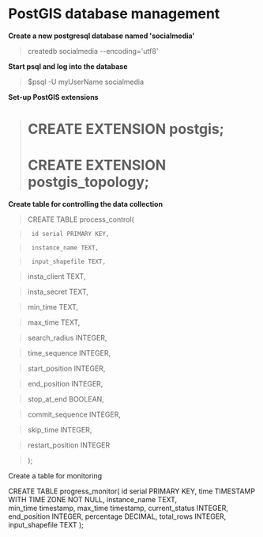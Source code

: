 # PostGIS database management

**Create a new postgresql database named 'socialmedia'**
>   createdb socialmedia --encoding='utf8'

**Start psql and log into the database**
>   $psql -U myUserName socialmedia

**Set-up PostGIS extensions**
>   # CREATE EXTENSION postgis;
>   # CREATE EXTENSION postgis_topology;

**Create table for controlling the data collection**
> CREATE TABLE process_control(

>      id serial PRIMARY KEY,

>      instance_name TEXT,

>      input_shapefile TEXT,

>  insta_client TEXT,

>  insta_secret TEXT,

>  min_time TEXT,

>  max_time TEXT,

>  search_radius INTEGER,

>  time_sequence INTEGER,

>  start_position INTEGER,

>  end_position INTEGER,

>  stop_at_end BOOLEAN,

>  commit_sequence INTEGER,

>  skip_time INTEGER,

>  restart_position INTEGER

>  );

Create a table for monitoring

CREATE TABLE progress_monitor(
   id serial PRIMARY KEY,
   time TIMESTAMP WITH TIME ZONE NOT NULL,
   instance_name TEXT,  
   min_time timestamp,
   max_time timestamp,
   current_status INTEGER,
   end_position INTEGER,
   percentage DECIMAL,
   total_rows INTEGER,
   input_shapefile TEXT
   );